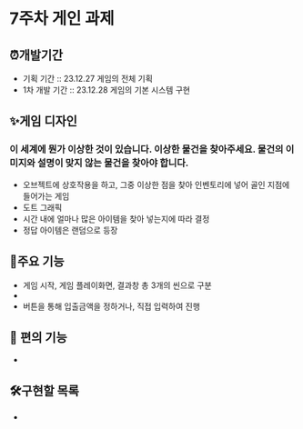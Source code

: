 # 7주차 게인 과제 <ItemExpoler>

## ⏰개발기간
- 기획 기간 :: 23.12.27 게임의 전체 기획
- 1차 개발 기간 :: 23.12.28 게임의 기본 시스템 구현

## ✨게임 디자인
### 이 세계에 뭔가 이상한 것이 있습니다. 이상한 물건을 찾아주세요. 물건의 이미지와 설명이 맞지 않는 물건을 찾아야 합니다.
- 오브젝트에 상호작용을 하고, 그중 이상한 점을 찾아 인벤토리에 넣어 골인 지점에 들어가는 게임
- 도트 그래픽
- 시간 내에 얼마나 많은 아이템을 찾아 넣는지에 따라 결정
- 정답 아이템은 랜덤으로 등장

## 📌주요 기능
- 게임 시작, 게임 플레이화면, 결과창 총 3개의 씬으로 구분
- 
- 버튼을 통해 입출금액을 정하거나, 직접 입력하여 진행

## 💌 편의 기능
- 
  
## 🛠구현할 목록
- 

